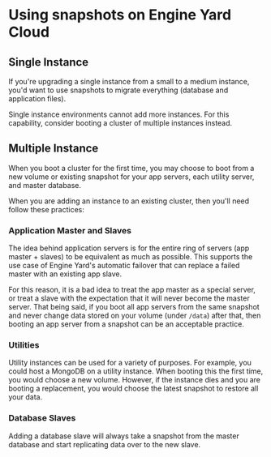 # Using snapshots on Engine Yard Cloud

## Single Instance

If you're upgrading a single instance from a small to a medium instance, 
you'd want to use snapshots to migrate everything (database and application files).

Single instance environments cannot add more instances. For this capability, 
consider booting a cluster of multiple instances instead.

## Multiple Instance

When you boot a cluster for the first time, you may choose to boot from a new 
volume or existing snapshot for your app servers, each utility server, and 
master database.

When you are adding an instance to an existing cluster, then you'll need follow 
these practices:

### Application Master and Slaves

The idea behind application servers is for the entire ring of servers 
(app master + slaves) to be equivalent as much as possible. This supports 
the use case of Engine Yard's automatic failover that can replace a failed 
master with an existing app slave.

For this reason, it is a bad idea to treat the app master as a special server, 
or treat a slave with the expectation that it will never become the master server.
That being said, if you boot all app servers from the same snapshot and never 
change data stored on your volume (under `/data`) after that, then booting an 
app server from a snapshot can be an acceptable practice.

### Utilities

Utility instances can be used for a variety of purposes. For example, you could 
host a MongoDB on a utility instance. When booting this the first time, you would 
choose a new volume. However, if the instance dies and you are booting a replacement, 
you would choose the latest snapshot to restore all your data.

### Database Slaves

Adding a database slave will always take a snapshot from the master database and 
start replicating data over to the new slave.

